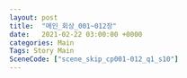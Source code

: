 ```yaml
---
layout: post
title:  "메인_회상_001~012장"
date:   2021-02-22 03:00:00 +0000
categories: Main
Tags: Story Main
SceneCode: ["scene_skip_cp001-012_q1_s10"]
---
```

